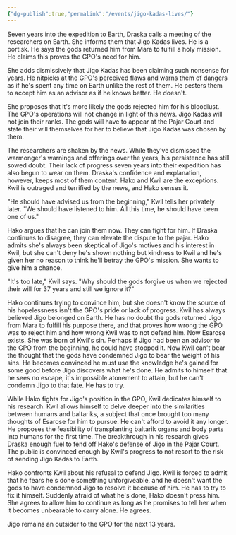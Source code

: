 ```yaml
---
{"dg-publish":true,"permalink":"/events/jigo-kadas-lives/"}
---
```


Seven years into the expedition to Earth, Draska calls a meeting of the researchers on Earth. She informs them that Jigo Kadas lives. He is a portisk. He says the gods returned him from Mara to fulfill a holy mission. He claims this proves the GPO's need for him.

She adds dismissively that Jigo Kadas has been claiming such nonsense for years. He nitpicks at the GPO's perceived flaws and warns them of dangers as if he's spent any time on Earth unlike the rest of them. He pesters them to accept him as an advisor as if he knows better. He doesn't.

She proposes that it's more likely the gods rejected him for his bloodlust. The GPO's operations will not change in light of this news. Jigo Kadas will not join their ranks. The gods will have to appear at the Pajar Court and state their will themselves for her to believe that Jigo Kadas was chosen by them.

The researchers are shaken by the news. While they've dismissed the warmonger's warnings and offerings over the years, his persistence has still sowed doubt. Their lack of progress seven years into their expedition has also begun to wear on them. Draska's confidence and explanation, however, keeps most of them content. Hako and Kwil are the exceptions. Kwil is outraged and terrified by the news, and Hako senses it.

"He should have advised us from the beginning," Kwil tells her privately later. "We should have listened to him. All this time, he should have been one of us."

Hako argues that he can join them now. They can fight for him. If Draska continues to disagree, they can elevate the dispute to the pajar. Hako admits she's always been skeptical of Jigo's motives and his interest in Kwil, but she can't deny he's shown nothing but kindness to Kwil and he's given her no reason to think he'll betray the GPO's mission. She wants to give him a chance.

"It's too late," Kwil says. "Why should the gods forgive us when we rejected their will for 37 years and still we ignore it?"

Hako continues trying to convince him, but she doesn't know the source of his hopelessness isn't the GPO's pride or lack of progress. Kwil has always believed Jigo belonged on Earth. He has no doubt the gods returned Jigo from Mara to fulfill his purpose there, and that proves how wrong the GPO was to reject him and how wrong Kwil was to not defend him. Now Esarose exists. She was born of Kwil's sin. Perhaps if Jigo had been an advisor to the GPO from the beginning, he could have stopped it. Now Kwil can't bear the thought that the gods have condemned Jigo to bear the weight of his sins. He becomes convinced he must use the knowledge he's gained for some good before Jigo discovers what he's done. He admits to himself that he sees no escape, it's impossible atonement to attain, but he can't condemn Jigo to that fate. He has to try.

While Hako fights for Jigo's position in the GPO, Kwil dedicates himself to his research. Kwil allows himself to delve deeper into the similarities between humans and baltariks, a subject that once brought too many thoughts of Esarose for him to pursue. He can't afford to avoid it any longer. He proposes the feasibility of transplanting baltarik organs and body parts into humans for the first time. The breakthrough in his research gives Draska enough fuel to fend off Hako's defense of Jigo in the Pajar Court. The public is convinced enough by Kwil's progress to not resort to the risk of sending Jigo Kadas to Earth.

Hako confronts Kwil about his refusal to defend Jigo. Kwil is forced to admit that he fears he's done something unforgiveable, and he doesn't want the gods to have condemned Jigo to resolve it because of him. He has to try to fix it himself. Suddenly afraid of what he's done, Hako doesn't press him. She agrees to allow him to continue as long as he promises to tell her when it becomes unbearable to carry alone. He agrees.

Jigo remains an outsider to the GPO for the next 13 years.